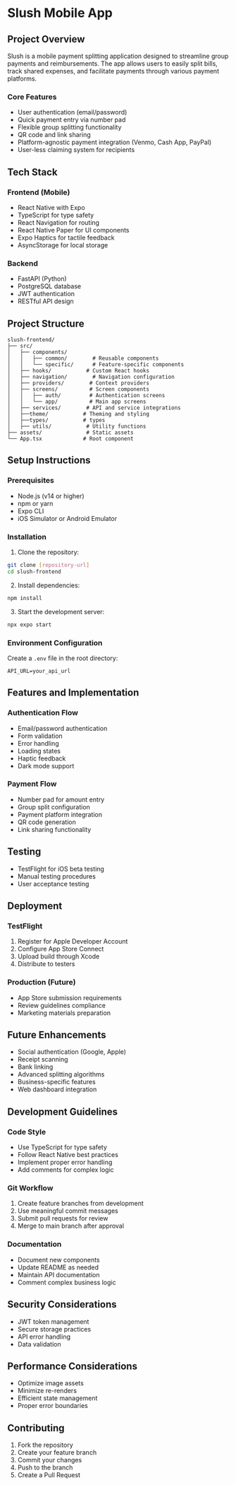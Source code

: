 # Slush Mobile App

## Project Overview
Slush is a mobile payment splitting application designed to streamline group payments and reimbursements. The app allows users to easily split bills, track shared expenses, and facilitate payments through various payment platforms.

### Core Features
- User authentication (email/password)
- Quick payment entry via number pad
- Flexible group splitting functionality
- QR code and link sharing
- Platform-agnostic payment integration (Venmo, Cash App, PayPal)
- User-less claiming system for recipients

## Tech Stack
### Frontend (Mobile)
- React Native with Expo
- TypeScript for type safety
- React Navigation for routing
- React Native Paper for UI components
- Expo Haptics for tactile feedback
- AsyncStorage for local storage

### Backend
- FastAPI (Python)
- PostgreSQL database
- JWT authentication
- RESTful API design

## Project Structure
```
slush-frontend/
├── src/
│   ├── components/
│   │   ├── common/        # Reusable components
│   │   └── specific/      # Feature-specific components
│   ├── hooks/           # Custom React hooks
│   ├── navigation/        # Navigation configuration
│   ├── providers/        # Context providers
│   ├── screens/          # Screen components
│   │   ├── auth/         # Authentication screens
│   │   └── app/          # Main app screens
│   ├── services/        # API and service integrations
│   ├──theme/           # Theming and styling
│   ├──types/           # types
│   ├── utils/           # Utility functions
├── assets/              # Static assets
└── App.tsx             # Root component
```

## Setup Instructions

### Prerequisites
- Node.js (v14 or higher)
- npm or yarn
- Expo CLI
- iOS Simulator or Android Emulator

### Installation
1. Clone the repository:
```bash
git clone [repository-url]
cd slush-frontend
```

2. Install dependencies:
```bash
npm install
```

3. Start the development server:
```bash
npx expo start
```

### Environment Configuration
Create a `.env` file in the root directory:
```env
API_URL=your_api_url
```

## Features and Implementation

### Authentication Flow
- Email/password authentication
- Form validation
- Error handling
- Loading states
- Haptic feedback
- Dark mode support

### Payment Flow
- Number pad for amount entry
- Group split configuration
- Payment platform integration
- QR code generation
- Link sharing functionality

## Testing
- TestFlight for iOS beta testing
- Manual testing procedures
- User acceptance testing

## Deployment
### TestFlight
1. Register for Apple Developer Account
2. Configure App Store Connect
3. Upload build through Xcode
4. Distribute to testers

### Production (Future)
- App Store submission requirements
- Review guidelines compliance
- Marketing materials preparation

## Future Enhancements
- Social authentication (Google, Apple)
- Receipt scanning
- Bank linking
- Advanced splitting algorithms
- Business-specific features
- Web dashboard integration

## Development Guidelines

### Code Style
- Use TypeScript for type safety
- Follow React Native best practices
- Implement proper error handling
- Add comments for complex logic

### Git Workflow
1. Create feature branches from development
2. Use meaningful commit messages
3. Submit pull requests for review
4. Merge to main branch after approval

### Documentation
- Document new components
- Update README as needed
- Maintain API documentation
- Comment complex business logic

## Security Considerations
- JWT token management
- Secure storage practices
- API error handling
- Data validation

## Performance Considerations
- Optimize image assets
- Minimize re-renders
- Efficient state management
- Proper error boundaries

## Contributing
1. Fork the repository
2. Create your feature branch
3. Commit your changes
4. Push to the branch
5. Create a Pull Request
